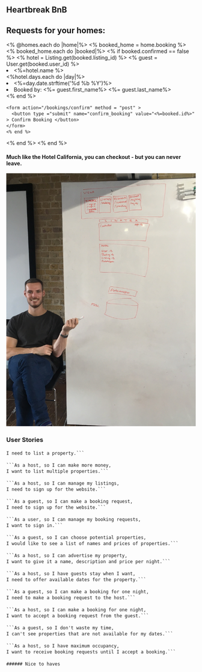 ## Heartbreak BnB

<div class="col-lg-4">
  <h2> Requests for your homes: </h2>
    <% @homes.each do |home|%>
    <% booked_home = home.booking %>
      <% booked_home.each do |booked|%>
      <% if booked.confirmed == false %>
          <% hotel = Listing.get(booked.listing_id) %>
          <% guest = User.get(booked.user_id) %>
    <li>  <%=hotel.name %> </li>
        <%hotel.days.each do |day|%>
    <li><%=day.date.strftime('%d %b %Y')%></li>
    <li> Booked by: <%= guest.first_name%> <%= guest.last_name%> </li>
    <% end  %>

    <form action="/bookings/confirm" method = "post" >
      <button type ="submit" name="confirm_booking" value="<%=booked.id%>" > Confirm Booking </button>
    </form>
    <% end %>
  <% end %>
<% end %>


#### Much like the Hotel California, you can checkout - but you can never leave.

![Master of the Whiteboard](image.jpg)

### User Stories

```As a host, so potential guests can see my property,
I need to list a property.```

```As a host, so I can make more money,
I want to list multiple properties.```

```As a host, so I can manage my listings,
I need to sign up for the website.```

```As a guest, so I can make a booking request,
I need to sign up for the website.```

```As a user, so I can manage my booking requests,
I want to sign in.```

```As a guest, so I can choose potential properties,
I would like to see a list of names and prices of properties.```

```As a host, so I can advertise my property,
I want to give it a name, description and price per night.```

```As a host, so I have guests stay when I want,
I need to offer available dates for the property.```

```As a guest, so I can make a booking for one night,
I need to make a booking request to the host.```

```As a host, so I can make a booking for one night,
I want to accept a booking request from the guest.```

```As a guest, so I don't waste my time,
I can't see properties that are not available for my dates.```

```As a host, so I have maximum occupancy,
I want to receive booking requests until I accept a booking.```

###### Nice to haves

```

